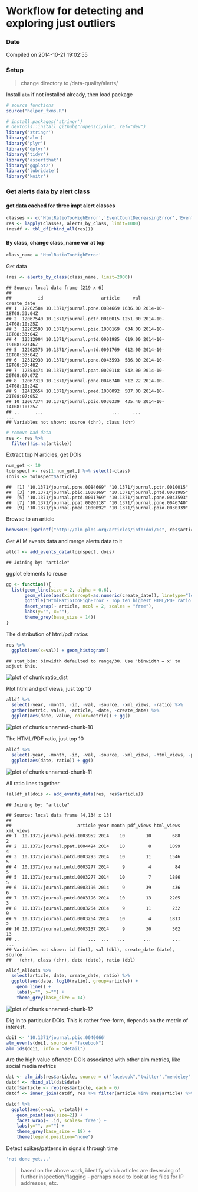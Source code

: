 Workflow for detecting and exploring just outliers
========================================================

### Date 

Compiled on 2014-10-21 19:02:55

### Setup

> change directory to /data-quality/alerts/


Install `alm` if not installed already, then load package


```r
# source functions
source("helper_fxns.R")

# install.packages('stringr')
# devtools::install_github("ropensci/alm", ref="dev")
library('stringr')
library('alm')
library('plyr')
library('dplyr')
library('tidyr')
library('assertthat')
library('ggplot2')
library('lubridate')
library('knitr')
```



### Get alerts data by alert class

#### get data cached for three impt alert classes


```r
classes <- c('HtmlRatioTooHighError','EventCountDecreasingError','EventCountIncreasingTooFastError')
res <- lapply(classes, alerts_by_class, limit=1000)
(resdf <- tbl_df(rbind_all(res)))
```


#### By class, change class_name var at top


```r
class_name = 'HtmlRatioTooHighError'
```

Get data


```r
(res <- alerts_by_class(class_name, limit=2000))
```

```
## Source: local data frame [219 x 6]
## 
##          id                      article     val          create_date
## 1  12262584 10.1371/journal.pone.0084669 1636.00 2014-10-18T08:33:04Z
## 2  12067540 10.1371/journal.pctr.0010015 1251.00 2014-10-14T08:10:25Z
## 3  12262590 10.1371/journal.pbio.1000169  634.00 2014-10-18T08:33:04Z
## 4  12312904 10.1371/journal.pntd.0001985  619.00 2014-10-19T08:37:46Z
## 5  12262576 10.1371/journal.pntd.0001769  612.00 2014-10-18T08:33:04Z
## 6  12312930 10.1371/journal.pone.0043593  586.00 2014-10-19T08:37:48Z
## 7  12354474 10.1371/journal.ppat.0020118  542.00 2014-10-20T08:07:07Z
## 8  12067310 10.1371/journal.pone.0046740  512.22 2014-10-14T08:10:24Z
## 9  12412654 10.1371/journal.pmed.1000092  507.00 2014-10-21T08:07:05Z
## 10 12067374 10.1371/journal.pbio.0030339  435.40 2014-10-14T08:10:25Z
## ..      ...                          ...     ...                  ...
## Variables not shown: source (chr), class (chr)
```

```r
# remove bad data
res <- res %>%
  filter(!is.na(article))
```

Extract top N articles, get DOIs


```r
num_get <- 10
toinspect <- res[1:num_get,] %>% select(-class)
(dois <- toinspect$article)
```

```
##  [1] "10.1371/journal.pone.0084669" "10.1371/journal.pctr.0010015"
##  [3] "10.1371/journal.pbio.1000169" "10.1371/journal.pntd.0001985"
##  [5] "10.1371/journal.pntd.0001769" "10.1371/journal.pone.0043593"
##  [7] "10.1371/journal.ppat.0020118" "10.1371/journal.pone.0046740"
##  [9] "10.1371/journal.pmed.1000092" "10.1371/journal.pbio.0030339"
```

Browse to an article


```r
browseURL(sprintf("http://alm.plos.org/articles/info:doi/%s", res$article[2]))
```


Get ALM events data and merge alerts data to it


```r
alldf <- add_events_data(toinspect, dois)
```

```
## Joining by: "article"
```

ggplot elements to reuse


```r
gg <- function(){
  list(geom_line(size = 2, alpha = 0.6),
       geom_vline(aes(xintercept=as.numeric(create_date)), linetype="longdash"),
       ggtitle("HtmlRatioTooHighError - Top ten highest HTML/PDF ratio articles\n"),
       facet_wrap(~ article, ncol = 2, scales = "free"),
       labs(y="", x=""),
       theme_grey(base_size = 14))
}
```

The distribution of html/pdf ratios


```r
res %>%
  ggplot(aes(x=val)) + geom_histogram()
```

```
## stat_bin: binwidth defaulted to range/30. Use 'binwidth = x' to adjust this.
```

![plot of chunk ratio_dist](figure/ratio_dist-1.png) 


Plot html and pdf views, just top 10


```r
alldf %>%
  select(-year, -month, -id, -val, -source, -xml_views, -ratio) %>%
  gather(metric, value, -article, -date, -create_date) %>% 
  ggplot(aes(date, value, color=metric)) + gg()
```

![plot of chunk unnamed-chunk-10](figure/unnamed-chunk-10-1.png) 

The HTML/PDF ratio, just top 10


```r
alldf %>%
  select(-year, -month, -id, -val, -source, -xml_views, -html_views, -pdf_views) %>%
  ggplot(aes(date, ratio)) + gg()
```

![plot of chunk unnamed-chunk-11](figure/unnamed-chunk-11-1.png) 

All ratio lines together


```r
(alldf_alldois <- add_events_data(res, res$article))
```

```
## Joining by: "article"
```

```
## Source: local data frame [4,134 x 13]
## 
##                         article year month pdf_views html_views xml_views
## 1  10.1371/journal.pcbi.1003952 2014    10        10        688         2
## 2  10.1371/journal.ppat.1004494 2014    10         8       1099         4
## 3  10.1371/journal.pntd.0003293 2014    10        11       1546         5
## 4  10.1371/journal.pntd.0003277 2014     9         4         84         5
## 5  10.1371/journal.pntd.0003277 2014    10         7       1886         5
## 6  10.1371/journal.pntd.0003196 2014     9        39        436         6
## 7  10.1371/journal.pntd.0003196 2014    10        13       2205         3
## 8  10.1371/journal.pntd.0003264 2014     9        11        232         9
## 9  10.1371/journal.pntd.0003264 2014    10         4       1813         2
## 10 10.1371/journal.pntd.0003137 2014     9        30        502        13
## ..                          ...  ...   ...       ...        ...       ...
## Variables not shown: id (int), val (dbl), create_date (date), source
##   (chr), class (chr), date (date), ratio (dbl)
```

```r
alldf_alldois %>%
  select(article, date, create_date, ratio) %>%
  ggplot(aes(date, log10(ratio), group=article)) + 
    geom_line() +
    labs(y="", x="") +
    theme_grey(base_size = 14)
```

![plot of chunk unnamed-chunk-12](figure/unnamed-chunk-12-1.png) 

Dig in to particular DOIs. This is rather free-form, depends on the metric of interest.


```r
doi1 <- '10.1371/journal.pbio.0040066'
alm_events(doi1, source = "facebook")
alm_ids(doi1, info = "detail")
```

Are the high value offender DOIs associated with other alm metrics, like social media metrics


```r
dat <- alm_ids(res$article, source = c("facebook","twitter","mendeley","reddit","scopus","wikipedia"))
datdf <- rbind_all(dat$data)
datdf$article <- rep(res$article, each = 6)
datdf <- inner_join(datdf, res %>% filter(article %in% res$article) %>% select(article, val) )

datdf %>% 
  ggplot(aes(x=val, y=total)) + 
    geom_point(aes(size=2)) +
    facet_wrap(~ .id, scales='free') +
    labs(y="", x="") +
    theme_grey(base_size = 18) +
    theme(legend.position="none")
```


Detect spikes/patterns in signals through time


```r
'not done yet...'
```

> based on the above work, identify which articles are deserving of further inspection/flagging - perhaps need to look at log files for IP addresses, etc.

